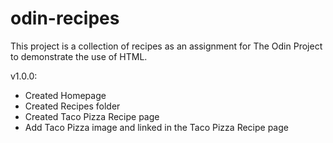 # odin-recipes

This project is a collection of recipes as an assignment for The Odin Project to demonstrate the use of HTML.

v1.0.0:
- Created Homepage
- Created Recipes folder
- Created Taco Pizza Recipe page
- Add Taco Pizza image and linked in the Taco Pizza Recipe page